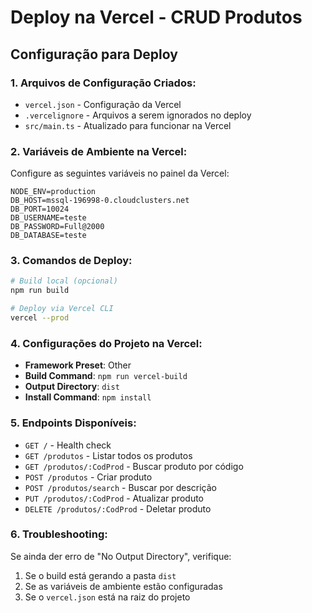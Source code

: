 # Deploy na Vercel - CRUD Produtos

## Configuração para Deploy

### 1. Arquivos de Configuração Criados:

- `vercel.json` - Configuração da Vercel
- `.vercelignore` - Arquivos a serem ignorados no deploy
- `src/main.ts` - Atualizado para funcionar na Vercel

### 2. Variáveis de Ambiente na Vercel:

Configure as seguintes variáveis no painel da Vercel:

```
NODE_ENV=production
DB_HOST=mssql-196998-0.cloudclusters.net
DB_PORT=10024
DB_USERNAME=teste
DB_PASSWORD=Full@2000
DB_DATABASE=teste
```

### 3. Comandos de Deploy:

```bash
# Build local (opcional)
npm run build

# Deploy via Vercel CLI
vercel --prod
```

### 4. Configurações do Projeto na Vercel:

- **Framework Preset**: Other
- **Build Command**: `npm run vercel-build`
- **Output Directory**: `dist`
- **Install Command**: `npm install`

### 5. Endpoints Disponíveis:

- `GET /` - Health check
- `GET /produtos` - Listar todos os produtos
- `GET /produtos/:CodProd` - Buscar produto por código
- `POST /produtos` - Criar produto
- `POST /produtos/search` - Buscar por descrição
- `PUT /produtos/:CodProd` - Atualizar produto
- `DELETE /produtos/:CodProd` - Deletar produto

### 6. Troubleshooting:

Se ainda der erro de "No Output Directory", verifique:

1. Se o build está gerando a pasta `dist`
2. Se as variáveis de ambiente estão configuradas
3. Se o `vercel.json` está na raiz do projeto

